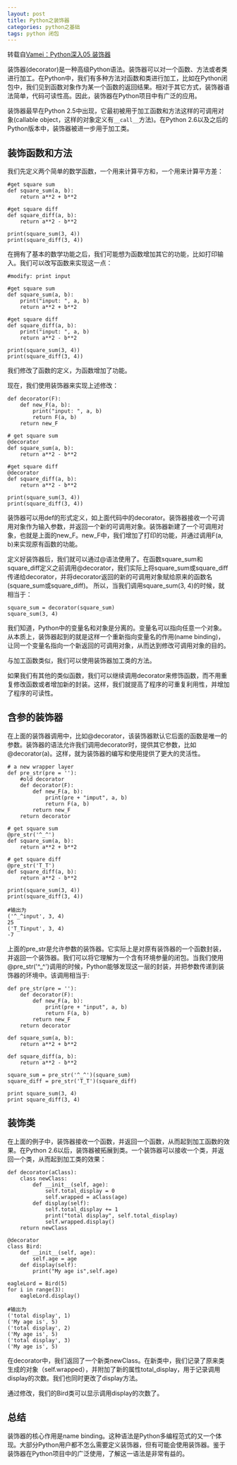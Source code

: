 ```yaml
---
layout: post
title: Python之装饰器
categories: python之基础 
tags: python 闭包
---
```


转载自[Vamei：Python深入05 装饰器](http://www.cnblogs.com/vamei/archive/2013/02/16/2820212.html)

装饰器(decorator)是一种高级Python语法。装饰器可以对一个函数、方法或者类进行加工。在Python中，我们有多种方法对函数和类进行加工，比如在Python闭包中，我们见到函数对象作为某一个函数的返回结果。相对于其它方式，装饰器语法简单，代码可读性高。因此，装饰器在Python项目中有广泛的应用。

装饰器最早在Python 2.5中出现，它最初被用于加工函数和方法这样的可调用对象(callable object，这样的对象定义有`__call__`方法)。在Python 2.6以及之后的Python版本中，装饰器被进一步用于加工类。

## 装饰函数和方法

我们先定义两个简单的数学函数，一个用来计算平方和，一个用来计算平方差：

```
#get square sum
def square_sum(a, b):
    return a**2 + b**2
    
#get square diff
def square_diff(a, b):  
    return a**2 - b**2
    
print(square_sum(3, 4))
print(square_diff(3, 4))
```

在拥有了基本的数学功能之后，我们可能想为函数增加其它的功能，比如打印输入。我们可以改写函数来实现这一点：

```
#modify: print input

#get square sum
def square_sum(a, b):
    print("input: ", a, b)
    return a**2 + b**2
    
#get square diff
def square_diff(a, b):
    print("input: ", a, b)
    return a**2 - b**2
    
print(square_sum(3, 4))
print(square_diff(3, 4))
```

我们修改了函数的定义，为函数增加了功能。

现在，我们使用装饰器来实现上述修改：

```
def decorator(F):
    def new_F(a, b):
        print("input: ", a, b)
        return F(a, b)
    return new_F
    
# get square sum
@decorator
def square_sum(a, b):
    return a**2 - b**2
    
#get square diff
@decorator
def square_diff(a, b):
    return a**2 - b**2
    
print(square_sum(3, 4))
print(square_diff(3, 4))
```

装饰器可以用def的形式定义，如上面代码中的decorator。装饰器接收一个可调用对象作为输入参数，并返回一个新的可调用对象。装饰器新建了一个可调用对象，也就是上面的new_F。new_F中，我们增加了打印的功能，并通过调用F(a, b)来实现原有函数的功能。

定义好装饰器后，我们就可以通过@语法使用了。在函数square_sum和square_diff定义之前调用@decorator，我们实际上将square_sum或square_diff传递给decorator，并将decorator返回的新的可调用对象赋给原来的函数名(square_sum或square_diff)。 所以，当我们调用square_sum(3, 4)的时候，就相当于：

```
square_sum = decorator(square_sum)
square_sum(3, 4)
```

我们知道，Python中的变量名和对象是分离的。变量名可以指向任意一个对象。从本质上，装饰器起到的就是这样一个重新指向变量名的作用(name binding)，让同一个变量名指向一个新返回的可调用对象，从而达到修改可调用对象的目的。

与加工函数类似，我们可以使用装饰器加工类的方法。

如果我们有其他的类似函数，我们可以继续调用decorator来修饰函数，而不用重复修改函数或者增加新的封装。这样，我们就提高了程序的可重复利用性，并增加了程序的可读性。

## 含参的装饰器

在上面的装饰器调用中，比如@decorator，该装饰器默认它后面的函数是唯一的参数。装饰器的语法允许我们调用decorator时，提供其它参数，比如@decorator(a)。这样，就为装饰器的编写和使用提供了更大的灵活性。

```
# a new wrapper layer
def pre_str(pre = ''):
    #old decorator
    def decorator(F):
        def new_F(a, b):
            print(pre + "imput", a, b)
            return F(a, b)
        return new_F
    return decorator
    
# get square sum
@pre_str('^_^')
def square_sum(a, b):
    return a**2 + b**2
    
# get square diff
@pre_str('T_T')
def square_diff(a, b):
    return a**2 - b**2
    
print(square_sum(3, 4))
print(square_diff(3, 4))   

#输出为
('^_^input', 3, 4)
25
('T_Tinput', 3, 4)
-7
```

上面的pre_str是允许参数的装饰器。它实际上是对原有装饰器的一个函数封装，并返回一个装饰器。我们可以将它理解为一个含有环境参量的闭包。当我们使用@pre_str('^_^')调用的时候，Python能够发现这一层的封装，并把参数传递到装饰器的环境中。该调用相当于:

```
def pre_str(pre = ''):
    def decorator(F):
        def new_F(a, b):
            print(pre + "input", a, b)
            return F(a, b)
        return new_F
    return decorator

def square_sum(a, b):
    return a**2 + b**2

def square_diff(a, b):
    return a**2 - b**2

square_sum = pre_str('^_^')(square_sum)
square_diff = pre_str('T_T')(square_diff)

print square_sum(3, 4)
print square_diff(3, 4)
```

## 装饰类

在上面的例子中，装饰器接收一个函数，并返回一个函数，从而起到加工函数的效果。在Python 2.6以后，装饰器被拓展到类。一个装饰器可以接收一个类，并返回一个类，从而起到加工类的效果：

```
def decorator(aClass):
    class newClass:
        def __init__(self, age):
            self.total_display = 0
            self.wrapped = aClass(age)
        def display(self):
            self.total_display += 1
            print("total display", self.total_display)
            self.wrapped.display()
    return newClass
    
@decorator
class Bird:
    def __init__(self, age):
        self.age = age
    def display(self):
        print("My age is",self.age)
        
eagleLord = Bird(5)
for i in range(3):
    eagleLord.display()
    
#输出为
('total display', 1)
('My age is', 5)
('total display', 2)
('My age is', 5)
('total display', 3)
('My age is', 5)
```

在decorator中，我们返回了一个新类newClass。在新类中，我们记录了原来类生成的对象（self.wrapped），并附加了新的属性total_display，用于记录调用display的次数。我们也同时更改了display方法。

通过修改，我们的Bird类可以显示调用display的次数了。

## 总结

装饰器的核心作用是name binding。这种语法是Python多编程范式的又一个体现。大部分Python用户都不怎么需要定义装饰器，但有可能会使用装饰器。鉴于装饰器在Python项目中的广泛使用，了解这一语法是非常有益的。
